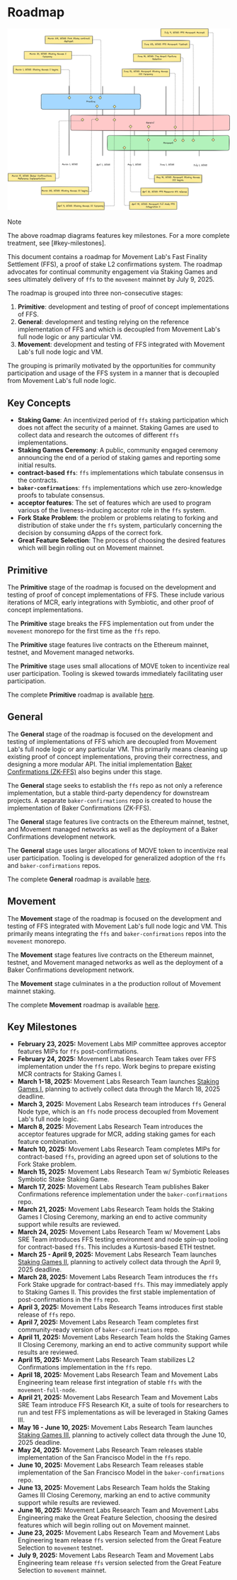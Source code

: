 # Roadmap
![Roadmap](./roadmap-summer.png)

> [!NOTE]
> The above roadmap diagrams features key milestones. For a more complete treatment, see [#key-milestones].

This document contains a roadmap for Movement Lab's Fast Finality Settlement (FFS), a proof of stake L2 confirmations system. The roadmap advocates for continual community engagement via Staking Games and sees ultimately delivery of `ffs` to the `movement` mainnet by July 9, 2025.

The roadmap is grouped into three non-consecutive stages:

1. **Primitive**: development and testing of proof of concept implementations of FFS.
2. **General**: development and testing relying on the reference implementation of FFS and which is decoupled from Movement Lab's full node logic or any particular VM.
3. **Movement**: development and testing of FFS integrated with Movement Lab's full node logic and VM.

The grouping is primarily motivated by the opportunities for community participation and usage of the FFS system in a manner that is decoupled from Movement Lab's full node logic.

## Key Concepts
- **Staking Game**: An incentivized period of `ffs` staking participation which does not affect the security of a mainnet. Staking Games are used to collect data and research the outcomes of different `ffs` implementations.
- **Staking Games Ceremony**: A public, community engaged ceremony announcing the end of a period of staking games and reporting some initial results.
- **contract-based `ffs`**: `ffs` implementations which tabulate consensus in the contracts.
- **`baker-confirmations`**: `ffs` implementations which use zero-knowledge proofs to tabulate consensus.
- **acceptor features**: The set of features which are used to program various of the liveness-inducing acceptor role in the `ffs` system.
- **Fork Stake Problem**: the problem or problems relating to forking and distribution of stake under the `ffs` system, particularly concerning the decision by consuming dApps of the correct fork. 
- **Great Feature Selection**: The process of choosing the desired features which will begin rolling out on Movement mainnet.

## Primitive
The **Primitive** stage of the roadmap is focused on the development and testing of proof of concept implementations of FFS. These include various iterations of MCR, early integrations with Symbiotic, and other proof of concept implementations.

The **Primitive** stage breaks the FFS implementation out from under the `movement` monorepo for the first time as the `ffs` repo.

The **Primitive** stage features live contracts on the Ethereum mainnet, testnet, and Movement managed networks. 

The **Primitive** stage uses small allocations of MOVE token to incentivize real user participation. Tooling is skewed towards immediately facilitating user participation.

The complete **Primitive** roadmap is available [here](primitive/README.md).

## General
The **General** stage of the roadmap is focused on the development and testing of implementations of FFS which are decoupled from Movement Lab's full node logic or any particular VM. This primarily means cleaning up existing proof of concept implementations, proving their correctness, and designing a more modular API. The initial implementation [Baker Confirmations (ZK-FFS)](../README.md) also begins under this stage.

The **General** stage seeks to establish the `ffs` repo as not only a reference implementation, but a stable third-party dependency for downstream projects. A separate `baker-confirmations` repo is created to house the implementation of Baker Confirmations (ZK-FFS).

The **General** stage features live contracts on the Ethereum mainnet, testnet, and Movement managed networks as well as the deployment of a Baker Confirmations development network.

The **General** stage uses larger allocations of MOVE token to incentivize real user participation. Tooling is developed for generalized adoption of the `ffs` and `baker-confirmations` repos.

The complete **General** roadmap is available [here](general/README.md).

## Movement
The **Movement** stage of the roadmap is focused on the development and testing of FFS integrated with Movement Lab's full node logic and VM. This primarily means integrating the `ffs` and `baker-confirmations` repos into the `movement` monorepo.

The **Movement** stage features live contracts on the Ethereum mainnet, testnet, and Movement managed networks as well as the deployment of a Baker Confirmations development network.

The **Movement** stage culminates in a the production rollout of Movement mainnet staking.

The complete **Movement** roadmap is available [here](movement/README.md).

## Key Milestones
- **February 23, 2025:** Movement Labs MIP committee approves acceptor features MIPs for `ffs` post-confirmations.
- **February 24, 2025:** Movement Labs Research Team takes over FFS implementation under the `ffs` repo. Work begins to prepare existing MCR contracts for Staking Games I. 
- **March 1-18, 2025:** Movement Labs Research Team launches [Staking Games I](./staking-games/staking-games-i/), planning to actively collect data through the March 18, 2025 deadline.
- **March 3, 2025:** Movement Labs Research team introduces `ffs` General Node type, which is an `ffs` node process decoupled from Movement Lab's full node logic.
- **March 8, 2025:** Movement Labs Research Team introduces the acceptor features upgrade for MCR, adding staking games for each feature combination. 
- **March 10, 2025:** Movement Labs Research Team completes MIPs for contract-based `ffs`, providing an agreed upon set of solutions to the Fork Stake problem.
- **March 15, 2025:** Movement Labs Research Team w/ Symbiotic Releases Symbiotic Stake Staking Game.
- **March 17, 2025:** Movement Labs Research Team publishes Baker Confirmations reference implementation under the `baker-confirmations` repo.
- **March 21, 2025:** Movement Labs Research Team holds the Staking Games I Closing Ceremony, marking an end to active community support while results are reviewed. 
- **March 24, 2025:** Movement Labs Research Team w/ Movement Labs SRE Team introduces FFS testing environment and node spin-up tooling for contract-based `ffs`. This includes a Kurtosis-based ETH testnet.
- **March 25 - April 9, 2025:** Movement Labs Research Team launches [Staking Games II](./staking-games/staking-games-ii/), planning to actively collect data through the April 9, 2025 deadline.
- **March 28, 2025:** Movement Labs Research Team introduces the `ffs` Fork Stake upgrade for contract-based `ffs`. This may immediately apply to Staking Games II. This provides the first stable implementation of post-confirmations in the `ffs` repo.
- **April 3, 2025:** Movement Labs Research Teams introduces first stable release of `ffs` repo.
- **April 7, 2025:** Movement Labs Research Team completes first community-ready version of `baker-confirmations` repo.
- **April 11, 2025:** Movement Labs Research Team holds the Staking Games II Closing Ceremony, marking an end to active community support while results are reviewed. 
- **April 15, 2025:** Movement Labs Research Team stabilizes L2 Confirmations implementation in the `ffs` repo.
- **April 18, 2025:** Movement Labs Research Team and Movement Labs Engineering team release first integration of stable `ffs` with the `movement-full-node`.
- **April 21, 2025:** Movement Labs Research Team and Movement Labs SRE Team introduce FFS Research Kit, a suite of tools for researchers to run and test FFS implementations as will be leveraged in Staking Games III.
- **May 16 - June 10, 2025:** Movement Labs Research Team launches [Staking Games III](./staking-games/staking-games-iii/), planning to actively collect data through the June 10, 2025 deadline.
- **May 24, 2025:** Movement Labs Research Team releases stable implementation of the San Francisco Model in the `ffs` repo.
- **June 10, 2025:** Movement Labs Research Team releases stable implementation of the San Francisco Model in the `baker-confirmations` repo.
- **June 13, 2025:** Movement Labs Research Team holds the Staking Games III Closing Ceremony, marking an end to active community support while results are reviewed.
- **June 16, 2025:** Movement Labs Research Team and Movement Labs Engineering make the Great Feature Selection, choosing the desired features which will begin rolling out on Movement mainnet.
- **June 23, 2025:** Movement Labs Research Team and Movement Labs Engineering team release `ffs` version selected from the Great Feature Selection to `movement` testnet.
- **July 9, 2025:** Movement Labs Research Team and Movement Labs Engineering team release `ffs` version selected from the Great Feature Selection to `movement` mainnet.